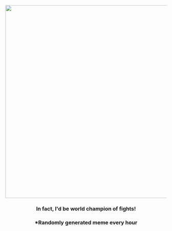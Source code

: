 <p align="center">
        <img src="https://i.imgur.com/XcmmLAE.jpg" width="600" height="600">
        </p>
        <h3 align="center">In fact, I'd be world champion of fights!</h3>
        <h3 align="center">*Randomly generated meme every hour</h3>
    